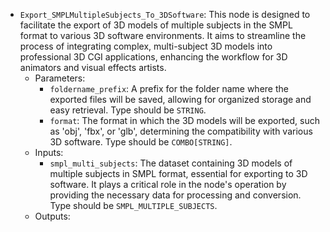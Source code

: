 - `Export_SMPLMultipleSubjects_To_3DSoftware`: This node is designed to facilitate the export of 3D models of multiple subjects in the SMPL format to various 3D software environments. It aims to streamline the process of integrating complex, multi-subject 3D models into professional 3D CGI applications, enhancing the workflow for 3D animators and visual effects artists.
    - Parameters:
        - `foldername_prefix`: A prefix for the folder name where the exported files will be saved, allowing for organized storage and easy retrieval. Type should be `STRING`.
        - `format`: The format in which the 3D models will be exported, such as 'obj', 'fbx', or 'glb', determining the compatibility with various 3D software. Type should be `COMBO[STRING]`.
    - Inputs:
        - `smpl_multi_subjects`: The dataset containing 3D models of multiple subjects in SMPL format, essential for exporting to 3D software. It plays a critical role in the node's operation by providing the necessary data for processing and conversion. Type should be `SMPL_MULTIPLE_SUBJECTS`.
    - Outputs:
